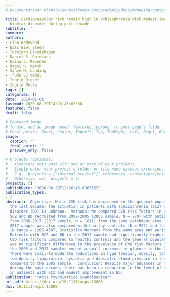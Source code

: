 ```yaml
---
# Documentation: https://sourcethemes.com/academic/docs/managing-content/

title: Cardiovascular risk remain high in schizophrenia with modest improvements in
  bipolar disorder during past decade
subtitle: ''
summary: ''
authors:
- Linn Rødevand
- Nils Eiel Steen
- Torbjørn Elvsåshagen
- Daniel S. Quintana
- Elina J. Reponen
- Ragni H. Mørch
- Synve H. Lunding
- Trude SJ Vedal
- Ingrid Dieset
- Ingrid Melle
tags: []
categories: []
date: '2019-01-01'
lastmod: 2020-08-29T14:26:45+02:00
featured: false
draft: false

# Featured image
# To use, add an image named `featured.jpg/png` to your page's folder.
# Focal points: Smart, Center, TopLeft, Top, TopRight, Left, Right, BottomLeft, Bottom, BottomRight.
image:
  caption: ''
  focal_point: ''
  preview_only: false

# Projects (optional).
#   Associate this post with one or more of your projects.
#   Simply enter your project's folder or file name without extension.
#   E.g. `projects = ["internal-project"]` references `content/project/deep-learning/index.md`.
#   Otherwise, set `projects = []`.
projects: []
publishDate: '2020-08-29T12:26:45.830315Z'
publication_types:
- 2
abstract: 'Objective: While CVD risk has decreased in the general population during
  the last decade, the situation in patients with schizophrenia (SCZ) and bipolar
  disorder (BD) is unknown.  Methods: We compared CVD risk factors in patients with
  SCZ and BD recruited from 2002-2005 (2005 sample, N = 270) with patients recruited
  from 2006-2017 (2017 sample, N = 1011) from the same catchment area in Norway. The
  2017 sample was also compared with healthy controls (N = 922) and the general population
  (N range = 1285-4587, Statistics Norway) from the same area and period.  Results:
  Patients with SCZ and BD in the 2017 sample had significantly higher level of most
  CVD risk factors compared to healthy controls and the general population. There
  was no significant difference in the prevalence of CVD risk factors in SCZ between
  the 2005 and 2017 samples except a small increase in glucose in the 2017 sample.
  There were small-to-moderate reductions in hypertension, obesity, total cholesterol,
  low-density lipoprotein, systolic and diastolic blood pressure in the BD 2017 sample
  compared to the 2005 sample.  Conclusion: Despite major advances in health promotion
  during the past decade, there has been no reduction in the level of CVD risk factors
  in patients with SCZ and modest improvement in BD.'
publication: '*Acta Psychiatrica Scandinavica*'
url_pdf: https://doi.org/10.1111/acps.13008
doi: 10.1111/acps.13008
---
```

